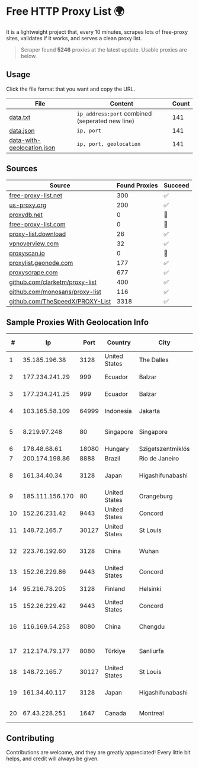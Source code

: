 
# Free HTTP Proxy List 🌍

It is a lightweight project that, every 10 minutes, scrapes lots of free-proxy sites, validates if it works, and serves a clean proxy list.


> Scraper found **5246** proxies at the latest update. Usable proxies are below.

## Usage

Click the file format that you want and copy the URL.


|File|Content|Count|
|----|-------|-----|
|[data.txt](https://raw.githubusercontent.com/themiralay/Proxy-List-World/master/data.txt)|`ip_address:port` combined (seperated new line)|141|
|[data.json](https://raw.githubusercontent.com/themiralay/Proxy-List-World/master/data.json)|`ip, port`|141|
|[data-with-geolocation.json](https://raw.githubusercontent.com/themiralay/Proxy-List-World/master/data-with-geolocation.json)|`ip, port, geolocation`|141|

## Sources

|Source|Found Proxies|Succeed|
|------|-------------|-------|
|[free-proxy-list.net](https://free-proxy-list.net)|300|✅|
|[us-proxy.org](https://www.us-proxy.org)|200|✅|
|[proxydb.net](http://proxydb.net)|0|🚫|
|[free-proxy-list.com](https://free-proxy-list.com/?page=&port=&type%5B%5D=http&type%5B%5D=https&up_time=0&search=Search)|0|🚫|
|[proxy-list.download](https://www.proxy-list.download/HTTP)|26|✅|
|[vpnoverview.com](https://vpnoverview.com/privacy/anonymous-browsing/free-proxy-servers)|32|✅|
|[proxyscan.io](https://www.proxyscan.io)|0|🚫|
|[proxylist.geonode.com](https://proxylist.geonode.com/api/proxy-list?limit=300&page=1&sort_by=lastChecked&sort_type=desc&protocols=http,https)|177|✅|
|[proxyscrape.com](https://api.proxyscrape.com/v2/?request=displayproxies&protocol=http&timeout=10000&country=all&ssl=all&anonymity=all)|677|✅|
|[github.com/clarketm/proxy-list](https://raw.githubusercontent.com/clarketm/proxy-list/master/proxy-list-raw.txt)|400|✅|
|[github.com/monosans/proxy-list](https://raw.githubusercontent.com/monosans/proxy-list/main/proxies/http.txt)|116|✅|
|[github.com/TheSpeedX/PROXY-List](https://raw.githubusercontent.com/TheSpeedX/PROXY-List/master/http.txt)|3318|✅|


## Sample Proxies With Geolocation Info

|#|Ip|Port|Country|City|Internet Service Provider|
|-|--|----|-------|----|-------------------------|
|1|35.185.196.38|3128|United States|The Dalles|Google LLC|
|2|177.234.241.29|999|Ecuador|Balzar|Vasquez Burgos Livington|
|3|177.234.241.25|999|Ecuador|Balzar|Vasquez Burgos Livington|
|4|103.165.58.109|64999|Indonesia|Jakarta|PT iForte Global Internet|
|5|8.219.97.248|80|Singapore|Singapore|Alibaba (US) Technology Co., Ltd.|
|6|178.48.68.61|18080|Hungary|Szigetszentmiklós|UPC|
|7|200.174.198.86|8888|Brazil|Rio de Janeiro|Claro S.A|
|8|161.34.40.34|3128|Japan|Higashifunabashi|NTT PC Communications, Inc.|
|9|185.111.156.170|80|United States|Orangeburg|Nubes, LLC|
|10|152.26.231.42|9443|United States|Concord|MCNC|
|11|148.72.165.7|30127|United States|St Louis|GoDaddy.com|
|12|223.76.192.60|3128|China|Wuhan|China Mobile communications corporation|
|13|152.26.229.86|9443|United States|Concord|MCNC|
|14|95.216.78.205|3128|Finland|Helsinki|Hetzner Online GmbH|
|15|152.26.229.42|9443|United States|Concord|MCNC|
|16|116.169.54.253|8080|China|Chengdu|China Unicom CHINA169 Network|
|17|212.174.79.177|8080|Türkiye|Sanliurfa|Turk Telekomunikasyon Anonim Sirketi|
|18|148.72.165.7|30127|United States|St Louis|GoDaddy.com|
|19|161.34.40.117|3128|Japan|Higashifunabashi|NTT PC Communications, Inc.|
|20|67.43.228.251|1647|Canada|Montreal|GloboTech Communications|



## Contributing

Contributions are welcome, and they are greatly appreciated! Every
little bit helps, and credit will always be given.

